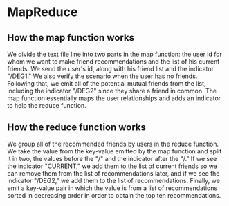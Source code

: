 # MapReduce
## How the map function works

We divide the text file line into two parts in the map function: the user id for whom we want to make friend recommendations and the list of his current friends. We send the user's id, along with his friend list and the indicator "/DEG1." We also verify the scenario when the user has no friends. Following that, we emit all of the potential mutual friends from the list, including the indicator "/DEG2" since they share a friend in common. The map function essentially maps the user relationships and adds an indicator to help the reduce function.

## How the reduce function works

We group all of the recommended friends by users in the reduce function. We take the value from the key-value emitted by the map function and split it in two, the values before the "/" and the indicator after the "/." If we see the indicator "CURRENT," we add them to the list of current friends so we can remove them from the list of recommendations later, and if we see the indicator "/DEG2," we add them to the list of recommendations. Finally, we emit a key-value pair in which the value is from a list of recommendations sorted in decreasing order in order to obtain the top ten recommendations.
